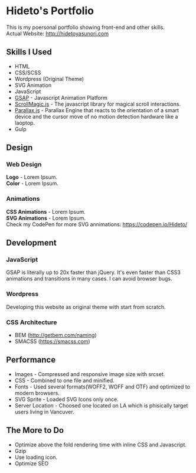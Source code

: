 # Hideto's Portfolio
This is my poersonal portfolio showing front-end and other skills.  
Actual Website: http://hidetoyasunori.com  

## Skills I Used
* HTML
* CSS/SCSS
* Wordpress (Original Theme)
* SVG Animation
* JavaScript
* [GSAP](https://greensock.com/gsap) - Javascript Animation Platform
* [ScrollMagic.js](http://scrollmagic.io/) - The javascript library for magical scroll interactions.
* [Parallax.js](https://github.com/wagerfield/parallax) - Parallax Engine that reacts to the orientation of a smart device and the cursor move of no motion detection hardware like a laoptop.
* Gulp

## Design
### Web Design
**Logo** - Lorem Ipsum.  
**Color** - Lorem Ipsum.  

### Animations
**CSS Animations** - Lorem Ipsum.   
**SVG Animations** - Lorem Ipsum.   
Check my CodePen for more SVG annimations:  https://codepen.io/Hideto/


## Development
### JavaScript
GSAP is literally up to 20x faster than jQuery. It's even faster than CSS3 animations and transitions in many cases. I can avoid browser bugs.  

### Wordpress
Developing this website as original theme with start from scratch.

### CSS Architecture
* BEM (http://getbem.com/naming)
* SMACSS (https://smacss.com)

## Performance
* Images - Compressed and responsive image size with srcset.
* CSS - Combined to one file and minified.
* Fonts - Used several formats(WOFF2, WOFF and OTF) and optimized to modern browsers.
* SVG Sprite - Loaded SVG Icons only once.
* Server Location - Choosed one located on LA which is phisically target users living in Vancuver.

## The More to Do
* Optimize above the fold rendering time with inline CSS and Javascript.
* Gzip
* Use loading icon.
* Optimize SEO